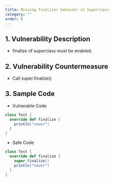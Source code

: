 ```yaml
---
title: Missing finalizer behavior in Superclass 
category: ""
order: 0
---
```


## 1. Vulnerability Description
* finalize of superclass must be enabled.


## 2. Vulnerability Countermeasure
* Call super.finalize()

## 3. Sample Code
* Vulnerable Code

```SCALA
class Test {
  override def finalize {
    println("naver")
  }
}
```

* Safe Code

```SCALA
class Test {
  override def finalize {
    super.finalize()
    println("naver")
  }
}
```
